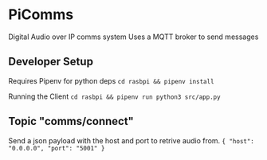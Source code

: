 # PiComms
Digital Audio over IP comms system
Uses a MQTT broker  to send messages

## Developer Setup

Requires Pipenv for python deps
`cd rasbpi && pipenv install`

Running the Client
`cd rasbpi && pipenv run python3 src/app.py`

## Topic "comms/connect"
Send a json payload with the host and port to retrive audio from.
`{ "host": "0.0.0.0", "port": "5001" }`